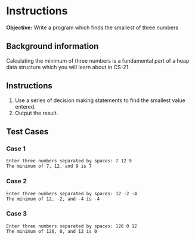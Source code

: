 # Instructions
**Objective:** Write a program which finds the smallest of three numbers

## Background information 
Calculating the minimum of three numbers is a fundamental part of a heap data structure which you will learn about in CS-21. 

## Instructions
1. Use a series of decision making statements to find the smallest value entered.
2. Output the result.


## Test Cases
### Case 1
```
Enter three numbers separated by spaces: 7 12 9
The minimum of 7, 12, and 9 is 7
```
### Case 2
```
Enter three numbers separated by spaces: 12 -2 -4
The minimum of 12, -2, and -4 is -4
```
### Case 3
```
Enter three numbers separated by spaces: 126 0 12
The minimum of 126, 0, and 12 is 0
```